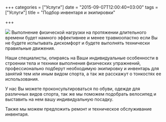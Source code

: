 +++
categories = ["Услуги"]
date = "2015-09-07T12:00:40+03:00"
tags = ["Услуги"]
title = "Подбор инвентаря и экипировки"

+++

![](/img/venom_ceepo.jpg)
Выполнение физической нагрузки на протяжении длительного времени будет намного эффективнее и менее травмоопастно если Вы не будете испытывать дискомфорт и будете выполнять технически правильные движения.

Наши специалисты, опираясь на Ваши индивидуальные особенности в строении тела и техники выполнения физических упражнений, профессионально подберут необходимую экипировку и инвентарь для занятий тем или иным видом спорта, а так же расскажут о тонкостях ее использования.

У нас Вы можете проконсультироваться по обуви, одежде для различных видов спорта, так же мы поможем подобрать велосипед и выставить на нем вашу индивидуальную посадку.

Также мы можем предложить ремонт и техническое обслуживание инвентаря.